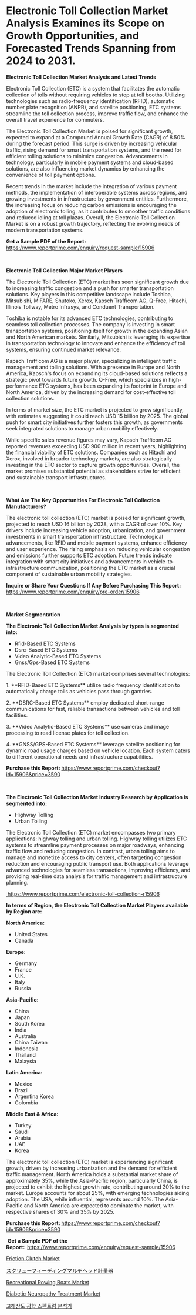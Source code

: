 <p><h1>Electronic Toll Collection Market Analysis Examines its Scope on Growth Opportunities, and Forecasted Trends Spanning from 2024 to 2031.</h1></p><p><strong>Electronic Toll Collection Market Analysis and Latest Trends</strong></p>
<p><p>Electronic Toll Collection (ETC) is a system that facilitates the automatic collection of tolls without requiring vehicles to stop at toll booths. Utilizing technologies such as radio-frequency identification (RFID), automatic number plate recognition (ANPR), and satellite positioning, ETC systems streamline the toll collection process, improve traffic flow, and enhance the overall travel experience for commuters.</p><p>The Electronic Toll Collection Market is poised for significant growth, expected to expand at a Compound Annual Growth Rate (CAGR) of 8.50% during the forecast period. This surge is driven by increasing vehicular traffic, rising demand for smart transportation systems, and the need for efficient tolling solutions to minimize congestion. Advancements in technology, particularly in mobile payment systems and cloud-based solutions, are also influencing market dynamics by enhancing the convenience of toll payment options.</p><p>Recent trends in the market include the integration of various payment methods, the implementation of interoperable systems across regions, and growing investments in infrastructure by government entities. Furthermore, the increasing focus on reducing carbon emissions is encouraging the adoption of electronic tolling, as it contributes to smoother traffic conditions and reduced idling at toll plazas. Overall, the Electronic Toll Collection Market is on a robust growth trajectory, reflecting the evolving needs of modern transportation systems.</p></p>
<p><strong>Get a Sample PDF of the Report:&nbsp;</strong> <a href="https://www.reportprime.com/enquiry/request-sample/15906">https://www.reportprime.com/enquiry/request-sample/15906</a></p>
<p>&nbsp;</p>
<p><strong>Electronic Toll Collection Major Market Players</strong></p>
<p><p>The Electronic Toll Collection (ETC) market has seen significant growth due to increasing traffic congestion and a push for smarter transportation solutions. Key players in this competitive landscape include Toshiba, Mitsubishi, MIFARE, Shutoko, Xerox, Kapsch Trafficom AG, Q-Free, Hitachi, Illinois Tollway, Metro Infrasys, and Conduent Transportation.</p><p>Toshiba is notable for its advanced ETC technologies, contributing to seamless toll collection processes. The company is investing in smart transportation systems, positioning itself for growth in the expanding Asian and North American markets. Similarly, Mitsubishi is leveraging its expertise in transportation technology to innovate and enhance the efficiency of toll systems, ensuring continued market relevance.</p><p>Kapsch Trafficom AG is a major player, specializing in intelligent traffic management and tolling solutions. With a presence in Europe and North America, Kapsch's focus on expanding its cloud-based solutions reflects a strategic pivot towards future growth. Q-Free, which specializes in high-performance ETC systems, has been expanding its footprint in Europe and North America, driven by the increasing demand for cost-effective toll collection solutions.</p><p>In terms of market size, the ETC market is projected to grow significantly, with estimates suggesting it could reach USD 15 billion by 2025. The global push for smart city initiatives further fosters this growth, as governments seek integrated solutions to manage urban mobility effectively.</p><p>While specific sales revenue figures may vary, Kapsch Trafficom AG reported revenues exceeding USD 900 million in recent years, highlighting the financial viability of ETC solutions. Companies such as Hitachi and Xerox, involved in broader technology markets, are also strategically investing in the ETC sector to capture growth opportunities. Overall, the market promises substantial potential as stakeholders strive for efficient and sustainable transport infrastructures.</p></p>
<p>&nbsp;</p>
<p><strong>What Are The Key Opportunities For Electronic Toll Collection Manufacturers?</strong></p>
<p><p>The electronic toll collection (ETC) market is poised for significant growth, projected to reach USD 16 billion by 2028, with a CAGR of over 10%. Key drivers include increasing vehicle adoption, urbanization, and government investments in smart transportation infrastructure. Technological advancements, like RFID and mobile payment systems, enhance efficiency and user experience. The rising emphasis on reducing vehicular congestion and emissions further supports ETC adoption. Future trends indicate integration with smart city initiatives and advancements in vehicle-to-infrastructure communication, positioning the ETC market as a crucial component of sustainable urban mobility strategies.</p></p>
<p><strong>Inquire or Share Your Questions If Any Before Purchasing This Report:</strong> <a href="https://www.reportprime.com/enquiry/pre-order/15906">https://www.reportprime.com/enquiry/pre-order/15906</a></p>
<p>&nbsp;</p>
<p><strong>Market Segmentation</strong></p>
<p><strong>The Electronic Toll Collection Market Analysis by types is segmented into:</strong></p>
<p><ul><li>Rfid-Based ETC Systems</li><li>Dsrc-Based ETC Systems</li><li>Video Analytic-Based ETC Systems</li><li>Gnss/Gps-Based ETC Systems</li></ul></p>
<p><p>The Electronic Toll Collection (ETC) market comprises several technologies: </p><p>1. **RFID-Based ETC Systems** utilize radio frequency identification to automatically charge tolls as vehicles pass through gantries. </p><p>2. **DSRC-Based ETC Systems** employ dedicated short-range communications for fast, reliable transactions between vehicles and toll facilities. </p><p>3. **Video Analytic-Based ETC Systems** use cameras and image processing to read license plates for toll collection. </p><p>4. **GNSS/GPS-Based ETC Systems** leverage satellite positioning for dynamic road usage charges based on vehicle location. Each system caters to different operational needs and infrastructure capabilities.</p></p>
<p><strong>Purchase this Report:&nbsp;</strong><a href="https://www.reportprime.com/checkout?id=15906&price=3590">https://www.reportprime.com/checkout?id=15906&price=3590</a></p>
<p>&nbsp;</p>
<p><strong>The Electronic Toll Collection Market Industry Research by Application is segmented into:</strong></p>
<p><ul><li>Highway Tolling</li><li>Urban Tolling</li></ul></p>
<p><p>The Electronic Toll Collection (ETC) market encompasses two primary applications: highway tolling and urban tolling. Highway tolling utilizes ETC systems to streamline payment processes on major roadways, enhancing traffic flow and reducing congestion. In contrast, urban tolling aims to manage and monetize access to city centers, often targeting congestion reduction and encouraging public transport use. Both applications leverage advanced technologies for seamless transactions, improving efficiency, and providing real-time data analysis for traffic management and infrastructure planning.</p></p>
<p><a href="https://www.reportprime.com/electronic-toll-collection-r15906">&nbsp;https://www.reportprime.com/electronic-toll-collection-r15906</a></p>
<p><strong>In terms of Region, the Electronic Toll Collection Market Players available by Region are:</strong></p>
<p>
    <p> <strong> North America: </strong>
        <ul>
            <li>United States</li>
            <li>Canada</li>
        </ul>
        </p> 
    <p> <strong> Europe: </strong>
        <ul>
            <li>Germany</li>
            <li>France</li>
            <li>U.K.</li>
            <li>Italy</li>
            <li>Russia</li>
        </ul>
        </p> 
    <p> <strong> Asia-Pacific: </strong>
        <ul>
            <li>China</li>
            <li>Japan</li>
            <li>South Korea</li>
            <li>India</li>
            <li>Australia</li>
            <li>China Taiwan</li>
            <li>Indonesia</li>
            <li>Thailand</li>
            <li>Malaysia</li>
        </ul>
        </p> 
    <p> <strong> Latin America: </strong>
        <ul>
            <li>Mexico</li>
            <li>Brazil</li>
            <li>Argentina Korea</li>
            <li>Colombia</li>
        </ul>
        </p> 
    <p> <strong> Middle East & Africa: </strong>
        <ul>
            <li>Turkey</li>
            <li>Saudi</li>
            <li>Arabia</li>
            <li>UAE</li>
            <li>Korea</li>
        </ul>
    </p>
    </p>
<p><p>The electronic toll collection (ETC) market is experiencing significant growth, driven by increasing urbanization and the demand for efficient traffic management. North America holds a substantial market share of approximately 35%, while the Asia-Pacific region, particularly China, is projected to exhibit the highest growth rate, contributing around 30% to the market. Europe accounts for about 25%, with emerging technologies aiding adoption. The USA, while influential, represents around 10%. The Asia-Pacific and North America are expected to dominate the market, with respective shares of 30% and 35% by 2025.</p></p>
<p><strong>Purchase this Report: </strong><a href="https://www.reportprime.com/checkout?id=15906&price=3590">https://www.reportprime.com/checkout?id=15906&price=3590</a></p>
<p>&nbsp;<strong>Get a Sample PDF of the Report:&nbsp;&nbsp;</strong><a href="https://www.reportprime.com/enquiry/request-sample/15906">https://www.reportprime.com/enquiry/request-sample/15906</a></p>
<p><strong></strong></p>
<p><p><a href="https://www.linkedin.com/pulse/what-innovations-market-trends-shaping-friction-clutch-entrepulse-qunof?trackingId=II%2FJAJ7GRzy6TvLeWtSgEA%3D%3D">Friction Clutch Market</a></p><p><a href="https://medium.com/@efrainhaley_37009/%E6%88%A6%E7%95%A5%E7%9A%84%E3%83%AD%E3%83%BC%E3%83%89%E3%83%9E%E3%83%83%E3%83%97-%E3%82%B0%E3%83%AD%E3%83%BC%E3%83%90%E3%83%AB%E3%82%B9%E3%82%AF%E3%83%AA%E3%83%A5%E3%83%BC%E4%BE%9B%E7%B5%A6%E3%83%9E%E3%83%AB%E3%83%81%E3%83%98%E3%83%83%E3%83%89%E3%82%A6%E3%82%A7%E3%82%A4%E3%82%A8%E5%B8%82%E5%A0%B4%E3%81%AE%E6%B4%9E%E5%AF%9F%E3%81%A8%E6%A9%9F%E4%BC%9A-2024%E5%B9%B4-2031%E5%B9%B4-9af79752d8b2?postPublishedType=initial">スクリューフィーディングマルチヘッド計量器</a></p><p><a href="https://issuu.com/reportprime-2/docs/recreational-rowing-boats-market-si_b8d7042e463f15">Recreational Rowing Boats Market</a></p><p><a href="https://github.com/prosalinda88/Market-Research-Report-List-6/blob/main/diabetic-neuropathy-treatment-market.md">Diabetic Neuropathy Treatment Market</a></p><p><a href="https://medium.com/@darianswift1922_33282/%EC%84%B8%EA%B3%84-high-resolution-optical-spectrum-analyzers-market-%EC%9D%80-2024%EC%97%90%EC%84%9C-2031%EB%A1%9C-%EC%97%B0%ED%8F%89%EA%B7%A0-%EC%A6%9D%EA%B0%80%EC%9C%A8%EC%9D%84-%EB%B3%B4%EC%9D%BC-%EA%B2%83%EC%9C%BC%EB%A1%9C-%EC%98%88%EC%83%81%EB%90%A9%EB%8B%88%EB%8B%A4-03c515225ca9">고해상도 광학 스펙트럼 분석기</a></p></p>